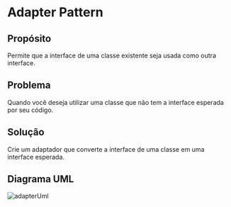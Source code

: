 # Adapter Pattern

## Propósito
Permite que a interface de uma classe existente seja usada como outra interface.

## Problema
Quando você deseja utilizar uma classe que não tem a interface esperada por seu código.

## Solução
Crie um adaptador que converte a interface de uma classe em uma interface esperada.

## Diagrama UML

![adapterUml](https://github.com/user-attachments/assets/60726200-b065-4ce6-b908-ad547609bfb0)
